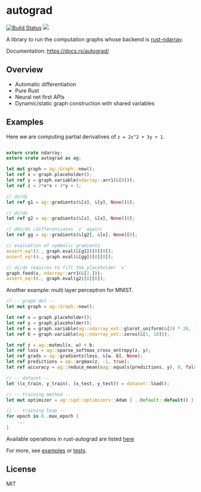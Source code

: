 # autograd

[![Build Status](https://travis-ci.org/perrier1034/rust-autograd.svg?branch=master)](https://travis-ci.org/perrier1034/rust-autograd)
[![](http://meritbadge.herokuapp.com/autograd)](https://crates.io/crates/autograd)

A library to run the computation graphs whose backend is 
[rust-ndarray](https://github.com/bluss/rust-ndarray).

Documentation: https://docs.rs/autograd/


## Overview
* Automatic differentiation
* Pure Rust
* Neural net first APIs
* Dynamic/static graph construction with shared variables

## Examples
Here we are computing partial derivatives of `z = 2x^2 + 3y + 1`.

```rust

extern crate ndarray;
extern crate autograd as ag;

let mut graph = ag::Graph::new();
let ref x = graph.placeholder();
let ref y = graph.variable(ndarray::arr1(&[0]));
let ref z = 2*x*x + 3*y + 1;

// dz/dy
let ref g1 = ag::gradients(&[z], &[y], None)[0];

// dz/dx
let ref g2 = ag::gradients(&[z], &[x], None)[0];

// ddz/dx (differentiates `z` again)
let ref gg = ag::gradients(&[g2], &[x], None)[0];

// evaluation of symbolic gradients
assert_eq!(3., graph.eval(&[g1])[0][0]);
assert_eq!(4., graph.eval(&[gg])[0][0]);

// dz/dx requires to fill the placeholder `x`
graph.feed(x, ndarray::arr1(&[2.]));
assert_eq!(8., graph.eval(g2)[0][0]);

```

Another example: multi layer perceptron for MNIST.

```rust
// -- graph def --
let mut graph = ag::Graph::new();

let ref x = graph.placeholder();
let ref y = graph.placeholder();
let ref w = graph.variable(ag::ndarray_ext::glorot_uniform(&[28 * 28, 10]));
let ref b = graph.variable(ag::ndarray_ext::zeros(&[1, 10]));

let ref z = ag::matmul(x, w) + b;
let ref loss = ag::sparse_softmax_cross_entropy(z, y);
let ref grads = ag::gradients(loss, &[w, b], None);
let ref predictions = ag::argmax(z, -1, true);
let ref accuracy = ag::reduce_mean(&ag::equals(predictions, y), 0, false);

// -- dataset --
let ((x_train, y_train), (x_test, y_test)) = dataset::load();

// -- training method --
let mut optimizer = ag::sgd::optimizers::Adam { ..Default::default() };

// -- training loop --
for epoch in 0..max_epoch {
    ...
}

```
Available operations in rust-autograd are listed [here](https://docs.rs/autograd/0.4.6/autograd/ops/index.html)

For more, see 
[examples](https://github.com/perrier1034/rust-autograd/tree/master/examples) or
[tests](https://github.com/perrier1034/rust-autograd/tree/master/tests). 

## License
MIT
